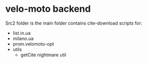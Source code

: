 # velo-moto backend

Src2 folder is the main folder contains cite-download scripts for:

- list.in.ua
- milano.ua
- prom.velomoto-opt
- utils
    -   getCite nightmare util

